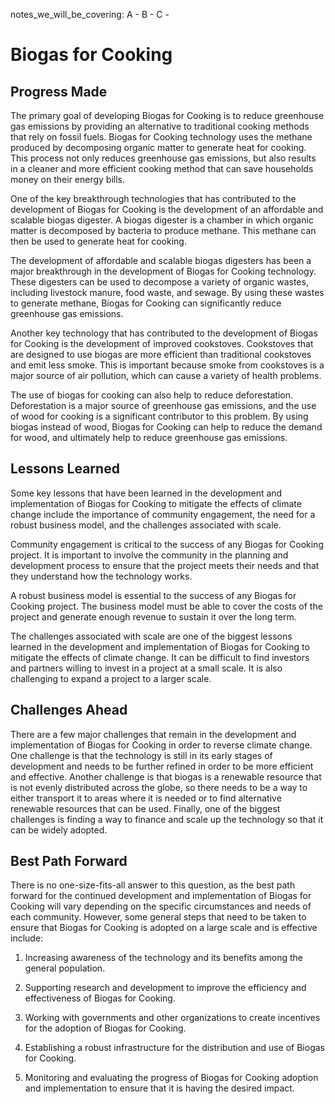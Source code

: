 notes_we_will_be_covering:
A -
B -
C -

# Biogas for Cooking

## Progress Made

The primary goal of developing Biogas for Cooking is to reduce greenhouse gas emissions by providing an alternative to traditional cooking methods that rely on fossil fuels. Biogas for Cooking technology uses the methane produced by decomposing organic matter to generate heat for cooking. This process not only reduces greenhouse gas emissions, but also results in a cleaner and more efficient cooking method that can save households money on their energy bills.

One of the key breakthrough technologies that has contributed to the development of Biogas for Cooking is the development of an affordable and scalable biogas digester. A biogas digester is a chamber in which organic matter is decomposed by bacteria to produce methane. This methane can then be used to generate heat for cooking.

The development of affordable and scalable biogas digesters has been a major breakthrough in the development of Biogas for Cooking technology. These digesters can be used to decompose a variety of organic wastes, including livestock manure, food waste, and sewage. By using these wastes to generate methane, Biogas for Cooking can significantly reduce greenhouse gas emissions.

Another key technology that has contributed to the development of Biogas for Cooking is the development of improved cookstoves. Cookstoves that are designed to use biogas are more efficient than traditional cookstoves and emit less smoke. This is important because smoke from cookstoves is a major source of air pollution, which can cause a variety of health problems.

The use of biogas for cooking can also help to reduce deforestation. Deforestation is a major source of greenhouse gas emissions, and the use of wood for cooking is a significant contributor to this problem. By using biogas instead of wood, Biogas for Cooking can help to reduce the demand for wood, and ultimately help to reduce greenhouse gas emissions.

## Lessons Learned

Some key lessons that have been learned in the development and implementation of Biogas for Cooking to mitigate the effects of climate change include the importance of community engagement, the need for a robust business model, and the challenges associated with scale.

Community engagement is critical to the success of any Biogas for Cooking project. It is important to involve the community in the planning and development process to ensure that the project meets their needs and that they understand how the technology works.

A robust business model is essential to the success of any Biogas for Cooking project. The business model must be able to cover the costs of the project and generate enough revenue to sustain it over the long term.

The challenges associated with scale are one of the biggest lessons learned in the development and implementation of Biogas for Cooking to mitigate the effects of climate change. It can be difficult to find investors and partners willing to invest in a project at a small scale. It is also challenging to expand a project to a larger scale.

## Challenges Ahead

There are a few major challenges that remain in the development and implementation of Biogas for Cooking in order to reverse climate change. One challenge is that the technology is still in its early stages of development and needs to be further refined in order to be more efficient and effective. Another challenge is that biogas is a renewable resource that is not evenly distributed across the globe, so there needs to be a way to either transport it to areas where it is needed or to find alternative renewable resources that can be used. Finally, one of the biggest challenges is finding a way to finance and scale up the technology so that it can be widely adopted.

## Best Path Forward

There is no one-size-fits-all answer to this question, as the best path forward for the continued development and implementation of Biogas for Cooking will vary depending on the specific circumstances and needs of each community. However, some general steps that need to be taken to ensure that Biogas for Cooking is adopted on a large scale and is effective include:

1. Increasing awareness of the technology and its benefits among the general population.

2. Supporting research and development to improve the efficiency and effectiveness of Biogas for Cooking.

3. Working with governments and other organizations to create incentives for the adoption of Biogas for Cooking.

4. Establishing a robust infrastructure for the distribution and use of Biogas for Cooking.

5. Monitoring and evaluating the progress of Biogas for Cooking adoption and implementation to ensure that it is having the desired impact.
